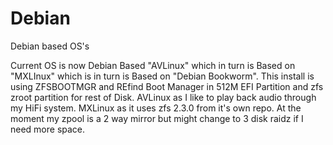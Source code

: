 # Debian

Debian based OS's

Current OS is now Debian Based "AVLinux" which in turn is Based on "MXLInux" which is in turn is Based on "Debian Bookworm".
This install is using ZFSBOOTMGR and REfind Boot Manager in 512M EFI Partition and zfs zroot partition for rest of Disk.
AVLinux as I like to play back audio through my HiFi system. MXLinux as it uses zfs 2.3.0 from it's own repo.
At the moment my zpool is a 2 way mirror but might change to 3 disk raidz if I need more space.
